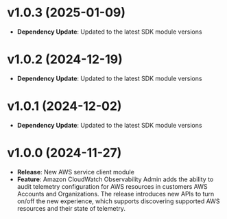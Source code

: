 # v1.0.3 (2025-01-09)

* **Dependency Update**: Updated to the latest SDK module versions

# v1.0.2 (2024-12-19)

* **Dependency Update**: Updated to the latest SDK module versions

# v1.0.1 (2024-12-02)

* **Dependency Update**: Updated to the latest SDK module versions

# v1.0.0 (2024-11-27)

* **Release**: New AWS service client module
* **Feature**: Amazon CloudWatch Observability Admin adds the ability to audit telemetry configuration for AWS resources in customers AWS Accounts and Organizations. The release introduces new APIs to turn on/off the new experience, which supports discovering supported AWS resources and their state of telemetry.

